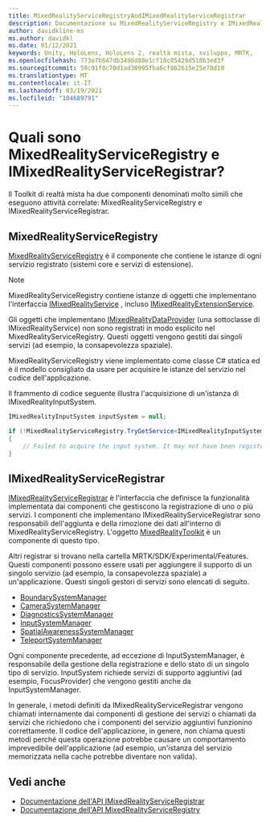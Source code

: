 ```yaml
---
title: MixedRealityServiceRegistryAndIMixedRealityServiceRegistrar
description: Documentazione su MixedRealityServiceRegistry e IMixedRealityServiceRegistrar
author: davidkline-ms
ms.author: davidkl
ms.date: 01/12/2021
keywords: Unity, HoloLens, HoloLens 2, realtà mista, sviluppo, MRTK,
ms.openlocfilehash: 773e7b647db3498d88e1cf10c05429d518b3ed3f
ms.sourcegitcommit: 59c91f8c70d1ad30995fba6cf862615e25e78d10
ms.translationtype: MT
ms.contentlocale: it-IT
ms.lasthandoff: 03/19/2021
ms.locfileid: "104689791"
---
```

# <a name="what-are-the-mixedrealityserviceregistry-and-imixedrealityserviceregistrar"></a>Quali sono MixedRealityServiceRegistry e IMixedRealityServiceRegistrar?

Il Toolkit di realtà mista ha due componenti denominati molto simili che eseguono attività correlate: MixedRealityServiceRegistry e IMixedRealityServiceRegistrar.

## <a name="mixedrealityserviceregistry"></a>MixedRealityServiceRegistry

[MixedRealityServiceRegistry](xref:Microsoft.MixedReality.Toolkit.MixedRealityServiceRegistry) è il componente che contiene le istanze di ogni servizio registrato (sistemi core e servizi di estensione).

> [!NOTE]
> MixedRealityServiceRegistry contiene istanze di oggetti che implementano l'interfaccia [IMixedRealityService](xref:Microsoft.MixedReality.Toolkit.IMixedRealityService) , incluso [IMixedRealityExtensionService](xref:Microsoft.MixedReality.Toolkit.IMixedRealityExtensionService).
>
>Gli oggetti che implementano [IMixedRealityDataProvider](xref:Microsoft.MixedReality.Toolkit.IMixedRealityDataProvider) (una sottoclasse di IMixedRealityService) non sono registrati in modo esplicito nel MixedRealityServiceRegistry. Questi oggetti vengono gestiti dai singoli servizi (ad esempio, la consapevolezza spaziale).

MixedRealityServiceRegistry viene implementato come classe C# statica ed è il modello consigliato da usare per acquisire le istanze del servizio nel codice dell'applicazione.

Il frammento di codice seguente illustra l'acquisizione di un'istanza di IMixedRealityInputSystem.

```c#
IMixedRealityInputSystem inputSystem = null;

if (!MixedRealityServiceRegistry.TryGetService<IMixedRealityInputSystem>(out inputSystem))
{
    // Failed to acquire the input system. It may not have been registered
}
```

## <a name="imixedrealityserviceregistrar"></a>IMixedRealityServiceRegistrar

[IMixedRealityServiceRegistrar](xref:Microsoft.MixedReality.Toolkit.IMixedRealityServiceRegistrar) è l'interfaccia che definisce la funzionalità implementata dai componenti che gestiscono la registrazione di uno o più servizi. I componenti che implementano IMixedRealityServiceRegistrar sono responsabili dell'aggiunta e della rimozione dei dati all'interno di MixedRealityServiceRegistry. L'oggetto [MixedRealityToolkit](xref:Microsoft.MixedReality.Toolkit.MixedRealityToolkit) è un componente di questo tipo.

Altri registrar si trovano nella cartella MRTK/SDK/Experimental/Features. Questi componenti possono essere usati per aggiungere il supporto di un singolo servizio (ad esempio, la consapevolezza spaziale) a un'applicazione. Questi singoli gestori di servizi sono elencati di seguito.

- [BoundarySystemManager](xref:Microsoft.MixedReality.Toolkit.Experimental.Boundary.BoundarySystemManager)
- [CameraSystemManager](xref:Microsoft.MixedReality.Toolkit.Experimental.CameraSystem.CameraSystemManager)
- [DiagnosticsSystemManager](xref:Microsoft.MixedReality.Toolkit.Experimental.Diagnostics.DiagnosticsSystemManager)
- [InputSystemManager](xref:Microsoft.MixedReality.Toolkit.Experimental.Input.InputSystemManager)
- [SpatialAwarenessSystemManager](xref:Microsoft.MixedReality.Toolkit.Experimental.SpatialAwareness.SpatialAwarenessSystemManager)
- [TeleportSystemManager](xref:Microsoft.MixedReality.Toolkit.Experimental.Teleport.TeleportSystemManager)

Ogni componente precedente, ad eccezione di InputSystemManager, è responsabile della gestione della registrazione e dello stato di un singolo tipo di servizio. InputSystem richiede servizi di supporto aggiuntivi (ad esempio, FocusProvider) che vengono gestiti anche da InputSystemManager.

In generale, i metodi definiti da IMixedRealityServiceRegistrar vengono chiamati internamente dai componenti di gestione dei servizi o chiamati da servizi che richiedono che i componenti del servizio aggiuntivi funzionino correttamente. Il codice dell'applicazione, in genere, non chiama questi metodi perché questa operazione potrebbe causare un comportamento imprevedibile dell'applicazione (ad esempio, un'istanza del servizio memorizzata nella cache potrebbe diventare non valida).

## <a name="see-also"></a>Vedi anche

- [Documentazione dell'API IMixedRealityServiceRegistrar](xref:Microsoft.MixedReality.Toolkit.IMixedRealityServiceRegistrar)
- [Documentazione dell'API MixedRealityServiceRegistry](xref:Microsoft.MixedReality.Toolkit.MixedRealityServiceRegistry)
